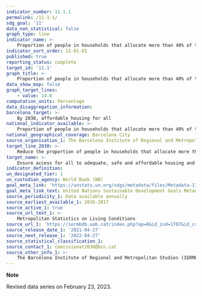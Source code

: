 ```yaml
---
indicator_number: 11.1.1
permalink: /11-1-1/
sdg_goal: '11'
data_non_statistical: false
graph_type: line
indicator_name: >-
    Proportion of people in households that allocate more than 40% of their resources to housing expenditure
indicator_sort_order: 11-01-01
published: true
reporting_status: complete
target_id: '11.1'
graph_title: >-
    Proportion of people in households that allocate more than 40% of their resources to housing expenditure
data_show_map: false
graph_target_lines:
    - value: 14.0
computation_units: Percentage
data_disaggregation_information: 
barcelona_target: >-
    By 2030, affordable housing for all 
national_indicator_available: >-
    Proportion of people in households that allocate more than 40% of their resources to housing expenditure
national_geographical_coverage: Barcelona City
source_organisation_1: The Barcelona Institute of Regional and Metropolitan Studies (IERMB)
target_line_2030: >-
    Reduce the proportion of people in households that allocate more than 40% of their resources to housing expenditure to less than 14%
target_name: >-
    Ensure access for all to adequate, safe and affordable housing and basic services, and upgrade slums
indicator_definition:
un_designated_tier: 1
un_custodian_agency: World Bank (WB)
goal_meta_link: 'https://unstats.un.org/sdgs/metadata/files/Metadata-11-01-01.pdf'
goal_meta_link_text: United Nations Sustainable Development Goals Metadata (pdf 894kB)
source_periodicity_1: Data available annually
source_earliest_available_1: 2016-2017
source_active_1: true
source_url_text_1: >-
    Metropolitan Statistics on Living Conditions 
source_url_1: 'https://iermbdb.uab.cat/index.php?ap=0&id_ind=1707&id_cat=-2'
source_release_date_1: '2021-04-27'
source_next_release_1: '2022-04-27'
source_statistical_classification_1: 
source_contact_1: comissionat2030@bcn.cat
source_other_info_1: >-
    The Barcelona Institute of Regional and Metropolitan Studies (IERMB)
---
```

**Note**

Revised data series on February 23, 2023.
